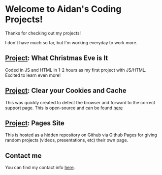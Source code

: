 <link rel="apple-touch-icon" sizes="180x180" href="/apple-touch-icon.png">
<link rel="icon" type="image/png" sizes="32x32" href="/favicon-32x32.png">
<link rel="icon" type="image/png" sizes="16x16" href="/favicon-16x16.png">
<link rel="manifest" href="/site.webmanifest">
<link rel="mask-icon" href="/safari-pinned-tab.svg" color="#5bbad5">
<meta name="msapplication-TileColor" content="#2b5797">
<meta name="theme-color" content="#ffffff">

# Welcome to Aidan's Coding Projects!

Thanks for checking out my projects!

I don't have much so far, but I'm working everyday to work more.

## [Project](https://whatchristmaseveisit.com): What Christmas Eve is It

Coded in JS and HTML in 1-2 hours as my first project with JS/HTML. Excited to learn even more!

## [Project](https://clearyourcookiesandcache.com): Clear your Cookies and Cache

This was quickly created to detect the browser and forward to the correct support page. This is open-source and can be found [here](https://github.com/aidancomi/clearyourcookiesandcache)

## [Project](https://comi.page/example): Pages Site

This is hosted as a hidden repository on Github via Github Pages for giving random projects (videos, presentations, etc) their own page.

## Contact me

You can find my contact info [here](/contact).
